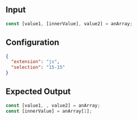
## Input
```javascript input
const [value1, [innerValue], value2] = anArray;
```

## Configuration
```json configuration
{
  "extension": "js",
  "selection": "15-15"
}
```

## Expected Output
```javascript expected output
const [value1, , value2] = anArray;
const [innerValue] = anArray[1];
```

